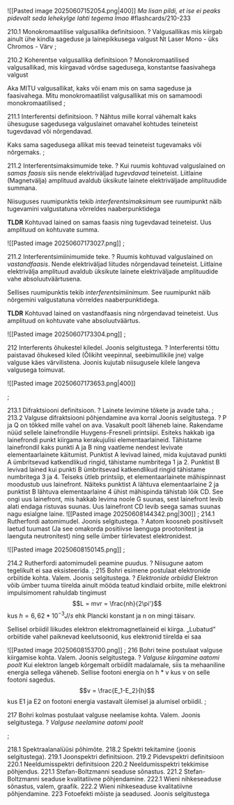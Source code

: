![[Pasted image 20250607152054.png|400]]
*Ma lisan pildi, et ise ei peaks pidevalt seda lehekylge lahti tegema lmao*
#flashcards/210-233

210.1 Monokromaatilise valgusallika definitsioon.
?
Valgusallikas mis kiirgab ainult ühe kindla sageduse ja lainepikkusega valgust
Nt Laser
Mono - üks
Chromos - Värv
;

210.2 Koherentse valgusallika definitsioon
?
Monokromaatilised valgusallikad, mis kiirgavad võrdse sagedusega, konstantse faasivahega valgust

Aka MITU valgusallikat, kaks või enam mis on sama sageduse ja faasivahega. 
Mitu monokromaatilist valgusallikat mis on samamoodi monokromaatilised
;

211.1 Interferentsi definitsioon. 
?
Nähtus mille korral vähemalt kaks ühesuguse sagedusega valguslainet omavahel kohtudes teineteist tugevdavad või nõrgendavad.

Kaks sama sagedusega allikat mis teevad teineteist tugevamaks või nõrgemaks.
;

211.2 Interferentsimaksimumide teke.
?
Kui ruumis kohtuvad valguslained on *samas faasis* siis nende elektriväljad *tugevdavad* teineteist. Liitlaine (Magnetvälja) amplituud avaldub üksikute lainete elektriväljade amplituudide summana.

Niisuguses ruumipunktis tekib *interferentsimaksimum* see ruumipunkt näib tugevamini valgustatuna võrreldes naaberpunktidega

**TLDR** Kohtuvad lained on samas faasis ning tugevdavad teineteist. Uus amplituud on kohtuvate summa.

![[Pasted image 20250607173027.png]]
;

211.2 Interferentsimiinimumide teke.
?
Ruumis kohtuvad valguslained on *vastandfaasis*. Nende elektriväljad liitudes nõrgendavad teineteist. Liitlaine elektrivälja amplituud avaldub üksikute lainete elektriväljade amplituudide vahe absoluutväärtusena.

Sellises ruumipunktis tekib *interferentsimiinimum*. See ruumipunkt näib nõrgemini valgustatuna võrreldes naaberpunktidega.

**TLDR** Kohtuvad lained on vastandfaasis ning nõrgendavad teineteist. Uus amplituud on kohtuvate vahe absoluutväärtus.

![[Pasted image 20250607173304.png]]
;

212 Interferents õhukestel kiledel. Joonis selgitustega.
?
Interferentsi tõttu paistavad õhukesed kiled (Õlikiht veepinnal, seebimullikile jne) valge valguse käes värvilistena. Joonis kujutab niisugusele kilele langeva valgusega toimuvat.

![[Pasted image 20250607173653.png|400]]


;

213.1 Difraktsiooni definitsioon. 
?
Lainete levimine tõkete ja avade taha.
;
213.2 Valguse difraktsiooni põhjendamine ava korral Joonis selgitustega.
?
P ja Q on tõkked mille vahel on ava. Vasakult poolt läheneb laine.
Rakendame nüüd sellele lainefrondile Huygens-Fresneli printsiipi. Esiteks
hakkab iga lainefrondi punkt kiirgama kerakujulisi elementaarlaineid.
Tähistame lainefrondil kaks punkti A ja B ning vaatleme nendest levivate
elementaarlainete käitumist. Punktist A levivad lained, mida kujutavad punkti
A ümbritsevad katkendlikud ringid, tähistame numbritega 1 ja 2. Punktist B
levivad lained kui punkti B ümbritsevad katkendlikud ringid tähistame
numbritega 3 ja 4.
Teiseks ütleb printsiip, et elementaarlainete mähispinnast moodustub uus
lainefront. Näiteks punktist A lähtuva elementaarlaine 2 ja punktist B lähtuva
elementaarlaine 4 ühist mähispinda tähistab lõik CD. See ongi uus lainefront,
mis hakkab levima noole G suunas, sest lainefront levib alati endaga ristuvas
suunas. Uus lainefront CD levib seega samas suunas nagu esialgne laine.
![[Pasted image 20250608144342.png|300]]
;
214.1 Rutherfordi aatomimudel. Joonis selgitustega. 
?
Aatom koosneb positiivselt laetud tuumast (Ja see omakorda positiivse laenguga prootonitest ja laenguta neutronitest) ning selle ümber tiirlevatest elektronidest.

![[Pasted image 20250608150145.png]]
;

214.2 Rutherfordi aatomimudeli peamine puudus.
?
Niisugune aatom tegelikult ei saa eksisteerida. 
;
215 Bohri esimene postulaat elektronide orbiitide kohta. Valem. Joonis selgitustega.
?
*Elektronide orbiidid*
Elektron võib ümber tuuma tiirelda ainult mööda teatud kindlaid orbiite, mille elektroni impulsimoment rahuldab tingimust
$$L = mvr = \frac{nh}{2\pi'}$$ 
kus $h = 6,62 * 10^{-3} J/s$ ehk Plancki konstant ja n on mingi täisarv. 

Sellisel orbiidil liikudes elektron
elektromagnetlaineid ei kiirga. „Lubatud” orbiitide vahel paiknevad keelutsoonid, kus elektronid
tiirelda ei saa

![[Pasted image 20250608153700.png]]
;
216 Bohri teine postulaat valguse kiirgamise kohta. Valem. Joonis selgitustega.
?
*Valguse kiirgamine aatomi poolt*
Kui elektron langeb kõrgemalt orbiidilt madalamale, siis ta mehaaniline energia sellega väheneb. Sellise footoni energia on h * v kus v on selle footoni sagedus.
$$v = \frac{E_1-E_2}{h}$$
kus E1 ja E2 on footoni energia vastavalt ülemisel ja alumisel orbiidil.
;

217 Bohri kolmas postulaat valguse neelamise kohta. Valem. Joonis selgitustega.
?
*Valguse neelamine aatomi poolt* 

;
  
218.1 Spektraalanalüüsi põhimõte. 
218.2 Spektri tekitamine (joonis selgitustega).
219.1 Joonspektri definitsioon.
219.2 Pidevspektri definitsioon
220.1 Neeldumisspektri definitsioon
220.2 Neeldumisspektri tekkimise põhjendus.
221.1 Stefan-Boltzmanni seaduse sõnastus. 
221.2 Stefan-Boltzmanni seaduse kvalitatiivne põhjendamine.
222.1 Wieni nihkeseaduse sõnastus, valem, graafik. 
222.2 Wieni nihkeseaduse kvalitatiivne põhjendamine.
223 Fotoefekti mõiste ja seadused. Joonis selgitustega